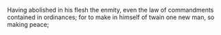 Having abolished in his flesh the enmity, even the law of commandments contained in ordinances; for to make in himself of twain one new man, so making peace;

